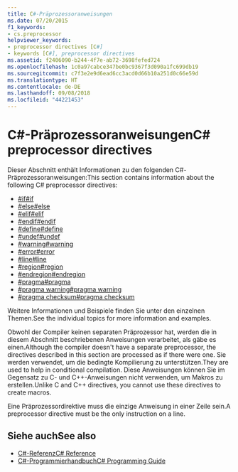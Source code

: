 ```yaml
---
title: C#-Präprozessoranweisungen
ms.date: 07/20/2015
f1_keywords:
- cs.preprocessor
helpviewer_keywords:
- preprocessor directives [C#]
- keywords [C#], preprocessor directives
ms.assetid: f2406090-b244-4f7e-ab72-3698fefed724
ms.openlocfilehash: 1c0a97cabce347be0bc9367f3d090a1fc699db19
ms.sourcegitcommit: c7f3e2e9d6ead6cc3acd0d66b10a251d0c66e59d
ms.translationtype: HT
ms.contentlocale: de-DE
ms.lasthandoff: 09/08/2018
ms.locfileid: "44221453"
---
```

# <a name="c-preprocessor-directives"></a><span data-ttu-id="7c5ef-102">C#-Präprozessoranweisungen</span><span class="sxs-lookup"><span data-stu-id="7c5ef-102">C# preprocessor directives</span></span>
<span data-ttu-id="7c5ef-103">Dieser Abschnitt enthält Informationen zu den folgenden C#-Präprozessoranweisungen:</span><span class="sxs-lookup"><span data-stu-id="7c5ef-103">This section contains information about the following C# preprocessor directives:</span></span>

- [<span data-ttu-id="7c5ef-104">#if</span><span class="sxs-lookup"><span data-stu-id="7c5ef-104">#if</span></span>](../../../csharp/language-reference/preprocessor-directives/preprocessor-if.md)
- [<span data-ttu-id="7c5ef-105">#else</span><span class="sxs-lookup"><span data-stu-id="7c5ef-105">#else</span></span>](../../../csharp/language-reference/preprocessor-directives/preprocessor-else.md)
- [<span data-ttu-id="7c5ef-106">#elif</span><span class="sxs-lookup"><span data-stu-id="7c5ef-106">#elif</span></span>](../../../csharp/language-reference/preprocessor-directives/preprocessor-elif.md)
- [<span data-ttu-id="7c5ef-107">#endif</span><span class="sxs-lookup"><span data-stu-id="7c5ef-107">#endif</span></span>](../../../csharp/language-reference/preprocessor-directives/preprocessor-endif.md)
- [<span data-ttu-id="7c5ef-108">#define</span><span class="sxs-lookup"><span data-stu-id="7c5ef-108">#define</span></span>](../../../csharp/language-reference/preprocessor-directives/preprocessor-define.md)
- [<span data-ttu-id="7c5ef-109">#undef</span><span class="sxs-lookup"><span data-stu-id="7c5ef-109">#undef</span></span>](../../../csharp/language-reference/preprocessor-directives/preprocessor-undef.md)
- [<span data-ttu-id="7c5ef-110">#warning</span><span class="sxs-lookup"><span data-stu-id="7c5ef-110">#warning</span></span>](../../../csharp/language-reference/preprocessor-directives/preprocessor-warning.md)
- [<span data-ttu-id="7c5ef-111">#error</span><span class="sxs-lookup"><span data-stu-id="7c5ef-111">#error</span></span>](../../../csharp/language-reference/preprocessor-directives/preprocessor-error.md)
- [<span data-ttu-id="7c5ef-112">#line</span><span class="sxs-lookup"><span data-stu-id="7c5ef-112">#line</span></span>](../../../csharp/language-reference/preprocessor-directives/preprocessor-line.md)
- [<span data-ttu-id="7c5ef-113">#region</span><span class="sxs-lookup"><span data-stu-id="7c5ef-113">#region</span></span>](../../../csharp/language-reference/preprocessor-directives/preprocessor-region.md)
- [<span data-ttu-id="7c5ef-114">#endregion</span><span class="sxs-lookup"><span data-stu-id="7c5ef-114">#endregion</span></span>](../../../csharp/language-reference/preprocessor-directives/preprocessor-endregion.md)
- [<span data-ttu-id="7c5ef-115">#pragma</span><span class="sxs-lookup"><span data-stu-id="7c5ef-115">#pragma</span></span>](../../../csharp/language-reference/preprocessor-directives/preprocessor-pragma.md)
- [<span data-ttu-id="7c5ef-116">#pragma warning</span><span class="sxs-lookup"><span data-stu-id="7c5ef-116">#pragma warning</span></span>](../../../csharp/language-reference/preprocessor-directives/preprocessor-pragma-warning.md)
- [<span data-ttu-id="7c5ef-117">#pragma checksum</span><span class="sxs-lookup"><span data-stu-id="7c5ef-117">#pragma checksum</span></span>](../../../csharp/language-reference/preprocessor-directives/preprocessor-pragma-checksum.md)

<span data-ttu-id="7c5ef-118">Weitere Informationen und Beispiele finden Sie unter den einzelnen Themen.</span><span class="sxs-lookup"><span data-stu-id="7c5ef-118">See the individual topics for more information and examples.</span></span>

<span data-ttu-id="7c5ef-119">Obwohl der Compiler keinen separaten Präprozessor hat, werden die in diesem Abschnitt beschriebenen Anweisungen verarbeitet, als gäbe es einen.</span><span class="sxs-lookup"><span data-stu-id="7c5ef-119">Although the compiler doesn't have a separate preprocessor, the directives described in this section are processed as if there were one.</span></span> <span data-ttu-id="7c5ef-120">Sie werden verwendet, um die bedingte Kompilierung zu unterstützen.</span><span class="sxs-lookup"><span data-stu-id="7c5ef-120">They are used to help in conditional compilation.</span></span> <span data-ttu-id="7c5ef-121">Diese Anweisungen können Sie im Gegensatz zu C- und C++-Anweisungen nicht verwenden, um Makros zu erstellen.</span><span class="sxs-lookup"><span data-stu-id="7c5ef-121">Unlike C and C++ directives, you cannot use these directives to create macros.</span></span>

<span data-ttu-id="7c5ef-122">Eine Präprozessordirektive muss die einzige Anweisung in einer Zeile sein.</span><span class="sxs-lookup"><span data-stu-id="7c5ef-122">A preprocessor directive must be the only instruction on a line.</span></span>

## <a name="see-also"></a><span data-ttu-id="7c5ef-123">Siehe auch</span><span class="sxs-lookup"><span data-stu-id="7c5ef-123">See also</span></span>

- [<span data-ttu-id="7c5ef-124">C#-Referenz</span><span class="sxs-lookup"><span data-stu-id="7c5ef-124">C# Reference</span></span>](../../../csharp/language-reference/index.md)  
- [<span data-ttu-id="7c5ef-125">C#-Programmierhandbuch</span><span class="sxs-lookup"><span data-stu-id="7c5ef-125">C# Programming Guide</span></span>](../../../csharp/programming-guide/index.md)
